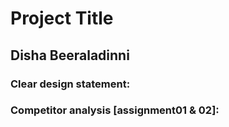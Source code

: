 # Project Title

## Disha Beeraladinni

###  Clear design statement: 

### Competitor analysis [assignment01 & 02]:


